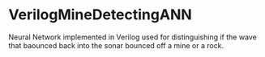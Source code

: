 # VerilogMineDetectingANN
Neural Network implemented in Verilog used for distinguishing if the wave that baounced back into the sonar bounced off a mine or a rock.
